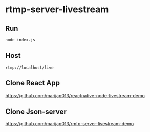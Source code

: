 # rtmp-server-livestream

## Run

```
node index.js
```

## Host
```
rtmp://localhost/live
```

## Clone React App

https://github.com/marijap013/reactnative-node-livestream-demo


## Clone Json-server
https://github.com/marijap013/rmtp-server-livestream-demo
